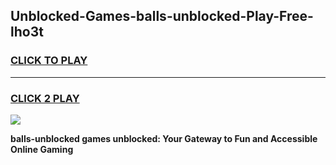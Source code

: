 
## Unblocked-Games-balls-unblocked-Play-Free-lho3t
<h3>
<a href="https://premium76.site?title=balls-unblocked&ref=21A">CLICK TO PLAY</a></h3>
<hr>

<h3>
<a href="https://premium76.site?title=balls-unblocked&ref=21A">CLICK 2 PLAY</a>
  
</h3>

<a href="https://premium76.site?title=balls-unblocked&ref=21A"><img src="https://clearcache.store/games.png"></a>


**balls-unblocked games unblocked: Your Gateway to Fun and Accessible Online Gaming**
